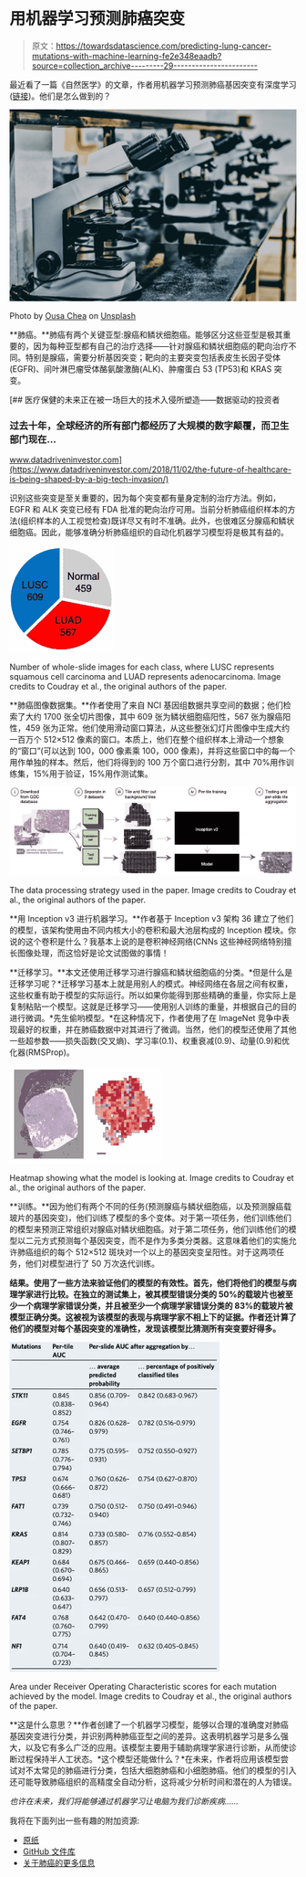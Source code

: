 # 用机器学习预测肺癌突变

> 原文：<https://towardsdatascience.com/predicting-lung-cancer-mutations-with-machine-learning-fe2e348eaadb?source=collection_archive---------29----------------------->

最近看了一篇《自然医学》的文章，作者用机器学习预测肺癌基因突变有深度学习([链接](https://www.nature.com/articles/s41591-018-0177-5.pdf))。他们是怎么做到的？

![](img/8b3c9e92f352948ccea9064f959fc59e.png)

Photo by [Ousa Chea](https://unsplash.com/@cheaousa?utm_source=medium&utm_medium=referral) on [Unsplash](https://unsplash.com?utm_source=medium&utm_medium=referral)

**肺癌。**肺癌有两个关键亚型:腺癌和鳞状细胞癌。能够区分这些亚型是极其重要的，因为每种亚型都有自己的治疗选择——针对腺癌和鳞状细胞癌的靶向治疗不同。特别是腺癌，需要分析基因突变；靶向的主要突变包括表皮生长因子受体(EGFR)、间叶淋巴瘤受体酪氨酸激酶(ALK)、肿瘤蛋白 53 (TP53)和 KRAS 突变。

[](https://www.datadriveninvestor.com/2018/11/02/the-future-of-healthcare-is-being-shaped-by-a-big-tech-invasion/) [## 医疗保健的未来正在被一场巨大的技术入侵所塑造——数据驱动的投资者

### 过去十年，全球经济的所有部门都经历了大规模的数字颠覆，而卫生部门现在…

www.datadriveninvestor.com](https://www.datadriveninvestor.com/2018/11/02/the-future-of-healthcare-is-being-shaped-by-a-big-tech-invasion/) 

识别这些突变是至关重要的，因为每个突变都有量身定制的治疗方法。例如，EGFR 和 ALK 突变已经有 FDA 批准的靶向治疗可用。当前分析肺癌组织样本的方法(组织样本的人工视觉检查)既详尽又有时不准确。此外，也很难区分腺癌和鳞状细胞癌。因此，能够准确分析肺癌组织的自动化机器学习模型将是极其有益的。

![](img/89954feb662a5b8f62f333f348486291.png)

Number of whole-slide images for each class, where LUSC represents squamous cell carcinoma and LUAD represents adenocarcinoma. Image credits to Coudray et al., the original authors of the paper.

**肺癌图像数据集。**作者使用了来自 NCI 基因组数据共享空间的数据；他们检索了大约 1700 张全切片图像，其中 609 张为鳞状细胞癌阳性，567 张为腺癌阳性，459 张为正常。他们使用滑动窗口算法，从这些整张幻灯片图像中生成大约一百万个 512×512 像素的窗口。本质上，他们在整个组织样本上滑动一个想象的“窗口”(可以达到 100，000 像素乘 100，000 像素)，并将这些窗口中的每一个用作单独的样本。然后，他们将得到的 100 万个窗口进行分割，其中 70%用作训练集，15%用于验证，15%用作测试集。

![](img/9fcb8554fc523ebd5e0c98f2df87c239.png)

The data processing strategy used in the paper. Image credits to Coudray et al., the original authors of the paper.

**用 Inception v3 进行机器学习。**作者基于 Inception v3 架构 36 建立了他们的模型，该架构使用由不同内核大小的卷积和最大池层构成的 Inception 模块。你说的这个卷积是什么？我基本上说的是卷积神经网络(CNNs 这些神经网络特别擅长图像处理，而这恰好是论文试图做的事情！

**迁移学习。**本文还使用迁移学习进行腺癌和鳞状细胞癌的分类。*但是什么是迁移学习呢？*迁移学习基本上就是用别人的模式。神经网络在各层之间有权重，这些权重有助于模型的实际运行。所以如果你能得到那些精确的重量，你实际上是复制粘贴一个模型。这就是迁移学习——使用别人训练的重量，并根据自己的目的进行微调。*先生偷哟模型。*在这种情况下，作者使用了在 ImageNet 竞争中表现最好的权重，并在肺癌数据中对其进行了微调。当然，他们的模型还使用了其他一些超参数——损失函数(交叉熵)、学习率(0.1)、权重衰减(0.9)、动量(0.9)和优化器(RMSProp)。

![](img/bb8abdaa3e3d6d36004cd46e8a3df0ee.png)

Heatmap showing what the model is looking at. Image credits to Coudray et al., the original authors of the paper.

**训练。**因为他们有两个不同的任务(预测腺癌与鳞状细胞癌，以及预测腺癌载玻片的基因突变)，他们训练了模型的多个变体。对于第一项任务，他们训练他们的模型来预测正常组织对腺癌对鳞状细胞癌。对于第二项任务，他们训练他们的模型以二元方式预测每个基因突变，而不是作为多类分类器。这意味着他们的实施允许肺癌组织的每个 512×512 斑块对一个以上的基因突变呈阳性。对于这两项任务，他们对模型进行了 50 万次迭代训练。

**结果。使用了一些方法来验证他们的模型的有效性。首先，他们将他们的模型与病理学家进行比较。在独立的测试集上，被其模型错误分类的 50%的载玻片也被至少一个病理学家错误分类，并且被至少一个病理学家错误分类的 83%的载玻片被模型正确分类。这被视为该模型的表现与病理学家不相上下的证据。作者还计算了他们的模型对每个基因突变的准确性，发现该模型比猜测所有突变要好得多。**

![](img/6f64552921a5133cd1dd54e64096c82e.png)

Area under Receiver Operating Characteristic scores for each mutation achieved by the model. Image credits to Coudray et al., the original authors of the paper.

**这是什么意思？**作者创建了一个机器学习模型，能够以合理的准确度对肺癌基因突变进行分类，并识别两种肺癌亚型之间的差异。这表明机器学习是多么强大，以及它有多么广泛的应用。该模型主要用于辅助病理学家进行诊断，从而使诊断过程保持半人工状态。*这个模型还能做什么？*在未来，作者将应用该模型尝试对不太常见的肺癌进行分类，包括大细胞肺癌和小细胞肺癌。他们的模型的引入还可能导致肺癌组织的高精度全自动分析，这将减少分析时间和潜在的人为错误。

*也许在未来，我们将能够通过机器学习让电脑为我们诊断疾病……*

我将在下面列出一些有趣的附加资源:

*   [原纸](https://www.nature.com/articles/s41591-018-0177-5.pdf)
*   [GitHub 文件库](https://github.com/ncoudray/DeepPATH)
*   [关于肺癌的更多信息](https://www.cdc.gov/cancer/lung/basic_info/what-is-lung-cancer.htm)